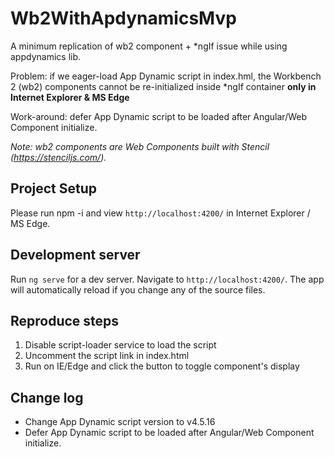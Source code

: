 # Wb2WithApdynamicsMvp

A minimum replication of wb2 component + *ngIf issue while using appdynamics lib. 

Problem: if we eager-load App Dynamic script in index.hml, the Workbench 2 (wb2) components cannot be re-initialized inside *ngIf container **only in Internet Explorer & MS Edge**

Work-around: defer App Dynamic script to be loaded after Angular/Web Component initialize.

*Note: wb2 components are Web Components built with Stencil (https://stenciljs.com/).*

## Project Setup
Please run npm -i and view `http://localhost:4200/` in Internet Explorer / MS Edge.

## Development server
Run `ng serve` for a dev server. Navigate to `http://localhost:4200/`. The app will automatically reload if you change any of the source files.

## Reproduce steps
1. Disable script-loader service to load the script
2. Uncomment the script link in index.html
3. Run on IE/Edge and click the button to toggle component's display

## Change log
- Change App Dynamic script version to v4.5.16
- Defer App Dynamic script to be loaded after Angular/Web Component initialize.
